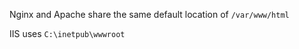 Nginx and Apache share the same default location of `/var/www/html`

IIS uses `C:\inetpub\wwwroot`


